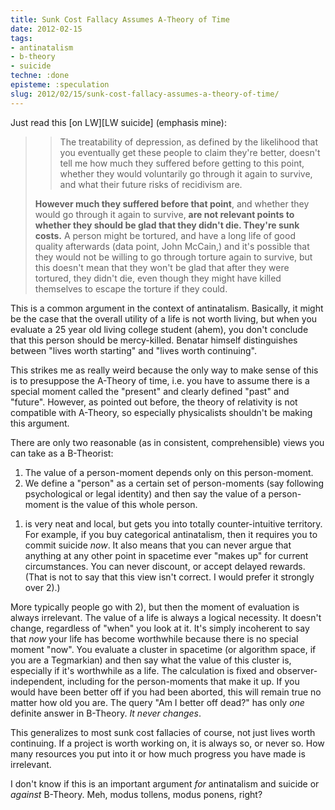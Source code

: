 ```yaml
---
title: Sunk Cost Fallacy Assumes A-Theory of Time
date: 2012-02-15
tags:
- antinatalism
- b-theory
- suicide
techne: :done
episteme: :speculation
slug: 2012/02/15/sunk-cost-fallacy-assumes-a-theory-of-time/
---
```


Just read this [on LW][LW suicide] (emphasis mine):

> > The treatability of depression, as defined by the likelihood that you eventually get these people to claim they're better, doesn't tell me how much they suffered before getting to this point, whether they would voluntarily go through it again to survive, and what their future risks of recidivism are.
> 
> **However much they suffered before that point**, and whether they would go through it again to survive, **are not relevant points to whether they should be glad that they didn't die. They're sunk costs.** A person might be tortured, and have a long life of good quality afterwards (data point, John McCain,) and it's possible that they would not be willing to go through torture again to survive, but this doesn't mean that they won't be glad that after they were tortured, they didn't die, even though they might have killed themselves to escape the torture if they could.

This is a common argument in the context of antinatalism. Basically, it might be the case that the overall utility of a life is not worth living, but when you evaluate a 25 year old living college student (ahem), you don't conclude that this person should be mercy-killed. Benatar himself distinguishes between "lives worth starting" and "lives worth continuing".

This strikes me as really weird because the only way to make sense of this is to presuppose the A-Theory of time, i.e. you have to assume there is a special moment called the "present" and clearly defined "past" and "future". However, as pointed out before, the theory of relativity is not compatible with A-Theory, so especially physicalists shouldn't be making this argument.

There are only two reasonable (as in consistent, comprehensible) views you can take as a B-Theorist:

1. The value of a person-moment depends only on this person-moment.
2. We define a "person" as a certain set of person-moments (say following psychological or legal identity) and then say the value of a person-moment is the value of this whole person.

1) is very neat and local, but gets you into totally counter-intuitive territory. For example, if you buy categorical antinatalism, then it requires you to commit suicide *now*. It also means that you can never argue that anything at any other point in spacetime ever "makes up" for current circumstances. You can never discount, or accept delayed rewards. (That is not to say that this view isn't correct. I would prefer it strongly over 2).)

More typically people go with 2), but then the moment of evaluation is always irrelevant. The value of a life is always a logical necessity. It doesn't change, regardless of "when" you look at it. It's simply incoherent to say that *now* your life has become worthwhile because there is no special moment "now". You evaluate a cluster in spacetime (or algorithm space, if you are a Tegmarkian) and then say what the value of this cluster is, especially if it's worthwhile as a life. The calculation is fixed and observer-independent, including for the person-moments that make it up. If you would have been better off if you had been aborted, this will remain true no matter how old you are. The query "Am I better off dead?" has only *one* definite answer in B-Theory. *It never changes*.

This generalizes to most sunk cost fallacies of course, not just lives worth continuing. If a project is worth working on, it is always so, or never so. How many resources you put into it or how much progress you have made is irrelevant.

I don't know if this is an important argument *for* antinatalism and suicide or *against* B-Theory. Meh, modus tollens, modus ponens, right?
